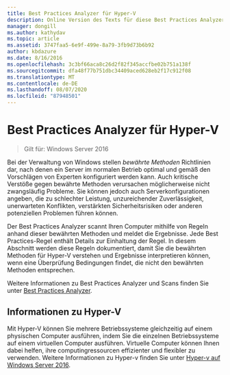 ```yaml
---
title: Best Practices Analyzer für Hyper-V
description: Online Version des Texts für diese Best Practices Analyzer Regel.
manager: dongill
ms.author: kathydav
ms.topic: article
ms.assetid: 3747faa5-6e9f-499e-8a79-3fb9d73b6b92
author: kbdazure
ms.date: 8/16/2016
ms.openlocfilehash: 3c3bf66aca8c26d2f82f345accfbe02b751a138f
ms.sourcegitcommit: dfa48f77b751dbc34409aced628eb2f17c912f08
ms.translationtype: MT
ms.contentlocale: de-DE
ms.lasthandoff: 08/07/2020
ms.locfileid: "87948501"
---
```

# <a name="best-practices-analyzer-for-hyper-v"></a>Best Practices Analyzer für Hyper-V

>Gilt für: Windows Server 2016

Bei der Verwaltung von Windows stellen *bewährte Methoden* Richtlinien dar, nach denen ein Server im normalen Betrieb optimal und gemäß den Vorschlägen von Experten konfiguriert werden kann. Auch kritische Verstöße gegen bewährte Methoden verursachen möglicherweise nicht zwangsläufig Probleme. Sie können jedoch auch Serverkonfigurationen angeben, die zu schlechter Leistung, unzureichender Zuverlässigkeit, unerwarteten Konflikten, verstärkten Sicherheitsrisiken oder anderen potenziellen Problemen führen können.

Der Best Practices Analyzer scannt Ihren Computer mithilfe von Regeln anhand dieser bewährten Methoden und meldet die Ergebnisse. Jede Best Practices-Regel enthält Details zur Einhaltung der Regel. In diesem Abschnitt werden diese Regeln dokumentiert, damit Sie die bewährten Methoden für Hyper-V verstehen und Ergebnisse interpretieren können, wenn eine Überprüfung Bedingungen findet, die nicht den bewährten Methoden entsprechen.

Weitere Informationen zu Best Practices Analyzer und Scans finden Sie unter [Best Practices Analyzer](https://go.microsoft.com/fwlink/?LinkId=122786).

## <a name="about-hyper-v"></a>Informationen zu Hyper-V
Mit Hyper-V können Sie mehrere Betriebssysteme gleichzeitig auf einem physischen Computer ausführen, indem Sie die einzelnen Betriebssysteme auf einem virtuellen Computer ausführen. Virtuelle Computer können Ihnen dabei helfen, ihre computingressourcen effizienter und flexibler zu verwenden. Weitere Informationen zu Hyper-v finden Sie unter [Hyper-v auf Windows Server 2016](../Hyper-V-on-Windows-Server.md).



